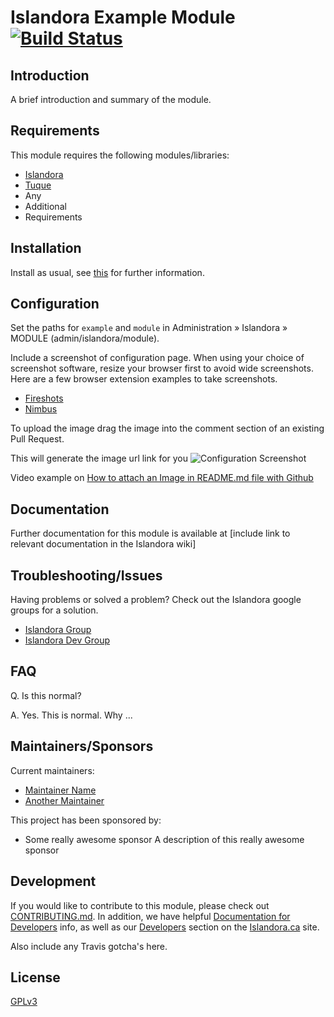 # Islandora Example Module [![Build Status](https://travis-ci.org/Islandora/islandora_example_module.png?branch=7.x)](https://travis-ci.org/Islandora/islandora_example_module)

## Introduction

A brief introduction and summary of the module.

## Requirements

This module requires the following modules/libraries:

* [Islandora](https://github.com/islandora/islandora)
* [Tuque](https://github.com/islandora/tuque)
* Any
* Additional
* Requirements

## Installation

Install as usual, see [this](https://drupal.org/documentation/install/modules-themes/modules-7) for further information.

## Configuration

Set the paths for `example` and `module` in Administration » Islandora » MODULE (admin/islandora/module).

Include a screenshot of configuration page. When using your choice of screenshot software, resize your browser
first to avoid wide screenshots. Here are a few browser extension examples to take screenshots.

  * [Fireshots](https://chrome.google.com/webstore/detail/take-webpage-screenshots/mcbpblocgmgfnpjjppndjkmgjaogfceg)
  * [Nimbus](https://chrome.google.com/webstore/detail/nimbus-screenshot-screen/bpconcjcammlapcogcnnelfmaeghhagj)

To upload the image drag the image into the comment section of an existing Pull Request. 

This will generate the image url link for you
  ![Configuration Screenshot](https://user-images.githubusercontent.com/2857697/39014759-e2ef9c1e-43e0-11e8-921c-c2a3234d65d2.jpg)

Video example on [How to attach an Image in README.md file with Github](https://youtu.be/wVHJtL-y7P0)

## Documentation

Further documentation for this module is available at [include link to relevant documentation in the Islandora wiki]

## Troubleshooting/Issues

Having problems or solved a problem? Check out the Islandora google groups for a solution.

* [Islandora Group](https://groups.google.com/forum/?hl=en&fromgroups#!forum/islandora)
* [Islandora Dev Group](https://groups.google.com/forum/?hl=en&fromgroups#!forum/islandora-dev)

## FAQ

Q. Is this normal?

A. Yes. This is normal. Why ...

## Maintainers/Sponsors

Current maintainers:

* [Maintainer Name](https://github.com/maintainer_github)
* [Another Maintainer](https://github.com/maintainer_github)

This project has been sponsored by:

* Some really awesome sponsor
A description of this really awesome sponsor

## Development

If you would like to contribute to this module, please check out [CONTRIBUTING.md](CONTRIBUTING.md). In addition, we have helpful [Documentation for Developers](https://github.com/Islandora/islandora/wiki#wiki-documentation-for-developers) info, as well as our [Developers](http://islandora.ca/developers) section on the [Islandora.ca](http://islandora.ca) site.

Also include any Travis gotcha's here. 

## License

[GPLv3](http://www.gnu.org/licenses/gpl-3.0.txt)
